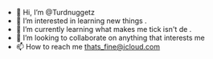 - 👋 Hi, I’m @Turdnuggetz
- 👀 I’m interested in learning new things .
- 🌱 I’m currently learning what makes me tick isn't de .
- 💞️ I’m looking to collaborate on anything that interests me 
- 📫 How to reach me thats_fine@icloud.com

<!---
Turdnuggetz/Turdnuggetz is a ✨ special ✨ repository because its `README.md` (this file) appears on your GitHub profile.
You can click the Preview link to take a look at your changes.
--->

